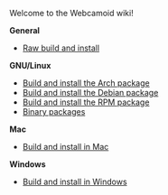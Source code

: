 Welcome to the Webcamoid wiki!

**General**

* [Raw build and install](https://github.com/webcamoid/webcamoid/wiki/Raw-build-and-install)

**GNU/Linux**

* [Build and install the Arch package](https://github.com/webcamoid/webcamoid/wiki/Build-and-install-the-Arch-package)
* [Build and install the Debian package](https://github.com/webcamoid/webcamoid/wiki/Build-and-install-the-Debian-package)
* [Build and install the RPM package](https://github.com/webcamoid/webcamoid/wiki/Build-and-install-the-RPM-package)
* [Binary packages](https://github.com/webcamoid/webcamoid/wiki/Binary-packages)

**Mac**

* [Build and install in Mac](https://github.com/webcamoid/webcamoid/wiki/Build-and-install-in-Mac)

**Windows**

* [Build and install in Windows](https://github.com/webcamoid/webcamoid/wiki/Build-and-install-in-Windows)

